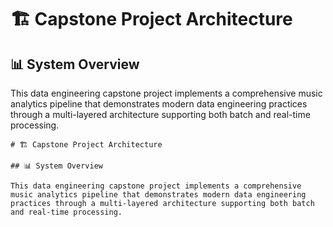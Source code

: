 # 🏗️ Capstone Project Architecture

## 📊 System Overview

This data engineering capstone project implements a comprehensive music analytics pipeline that demonstrates modern data engineering practices through a multi-layered architecture supporting both batch and real-time processing.

```
# 🏗️ Capstone Project Architecture

## 📊 System Overview

This data engineering capstone project implements a comprehensive music analytics pipeline that demonstrates modern data engineering practices through a multi-layered architecture supporting both batch and real-time processing.
